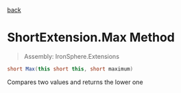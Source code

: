 ﻿

[back](/IronSphere.Extensions/types/ShortExtension)

# ShortExtension.Max Method

> Assembly: IronSphere.Extensions

```csharp
short Max(this short this, short maximum)
```

Compares two values and returns the lower one

 